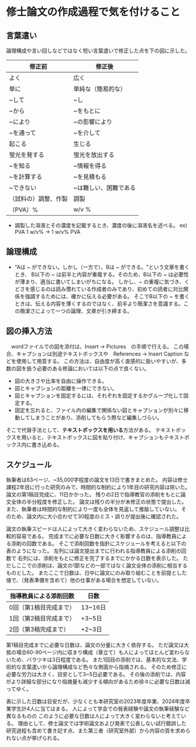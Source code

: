 # 修士論文の作成過程で気を付けること

## 言葉遣い

論理構成や言い回しなどではなく短い言葉遣いで修正した点を下の図に示した。

修正前 | 修正後 
--- | --- 
よく | 広く
単に | 単純な（簡易的な）
~して | ~し
~から | ~をもとに
~により | ~の影響により
~を通って | ~を介して
起こる | 生じる 
蛍光を発する | 蛍光を放出する
~を知る | ~情報を得る
~を計算する | ~を見積もる
~できない | ~は難しい、困難である
（試料の）調整、作製 | 調製
（PVA）% | w/v %


- 調製した溶液とその濃度を記載するとき、濃度の後に溶液名を述べる。
  ex) PVA 1 w/v% -> 1 w/v% PVA


## 論理構成

- "Aは ~ ができない。しかし（一方で）、Bは ~ ができる。"という文章を書くとき、
B以下の ~ は前半と内容が重複する。そのため、B以下の ~ は必要性が薄まり、適当に書いてしまいがちになる。
しかし、~ の重複に気づき、くどさを感じるのは読み慣れている作成者のみであり、初めての読者に対比関係を強調するためには、確かに伝える必要がある。
そこでB以下の ~ を書くときは、伝える内容を薄くするのではなく、前半より簡潔さを意識する。この簡潔さによって一つの論理、文章が引き締まる。

## 図の挿入方法

　wordファイルでの図を添付は、Insert -> Pictures　の手順で行える。
 この場合、キャプションは別途テキストボックスや　References -> Insert Caption
 などを使用して用意する。
 この方法は、自由度が高く直感的に扱いやすいが、多数の図を扱う必要のある修論においては以下の点で良くない。
 - 図の大きさや比率を自由に操作できる。
 - 図とキャプションの距離を一律にできない。
 - 図とキャプションを固定するには、それぞれを固定するかグループ化して固定する。
 - 固定を忘れると、ファイル内の編集で関係ない図とキャプションが別々に移動してしまうことがあり、添削してもらう際など編集しづらい。

 そこで代替手法として、**テキストボックスを用いる**方法がある。
 テキストボックスを用いると、テキストボックスに図を貼り付け、キャプションもテキストボックス内に書き込める。

 ## スケジュール

 執筆者は63ページ、~35,000字程度の論文を13日で書きまとめた。
 内容は修士課程2年目に行った研究のみで、時間的な制約により1年目の研究内容は除いた。
 論文の第1稿目完成に、11日かかった。
 残りの2日で指導教官の添削をもとに論文全体の半分程度を修正した。
 論文は残りの半分が未修正の状態で提出した。
 また、執筆者は時間的な制約により一度も全体を見返して推敲していない。
 そのため、論文内に大小合わせて30程度のミス・誤りが提出後に確認された。

 論文の執筆スピードは人によって大きく変わらないため、スケジュール調整は比較的容易である。
 完成までに必要な日数に大きく影響するのは、指導教員による添削の回数である。
 そこで添削回数を指針にスケジュールを考えると以下の表のようになった。
 左列には論文提出までに行われる指導教員による添削の回数で
 右列には、添削をもとに修正を完了するまでにかかる日数を表示した。
 ただしここでの添削は、論文の1節などの一部ではなく論文全体の添削に相当するものとした。
 またここで日数は、日中に論文にのみ取り組むことを前提とした値で、（発表準備を含めて）他の仕事がある場合を想定していない。
 
 指導教員による添削回数 | 日数 
--- | --- 
0回（第1稿目完成まで）| 13~16日
1回（第2稿目完成まで）| +3~5日
2回（第3稿完成まで）| +2~3日

 第1稿目完成までに必要な日数は、論文の分量に大きく依存する。
 ただ論文は大抵の場合60-90ページ内に収まり構成（章立て）も人によってほとんど変わらないため、バラツキは3日程度である。
 また1回目の添削では、基本的な文法、学術的な言葉遣いから論理構成など色々な側面から指摘される。
 そのため修正に必要な労力は大きく、目安として3~5日必要である。
 その後の添削では、内容がより詳細な部分になり指摘量も減少する傾向があるため徐々に必要な日数は減ってゆく。

 表に示した日数は目安だが、少なくとも本研究室の2023年度卒業、2024年度卒業学生計4人に当てはまる。
 人によって学会での発表経験や論文の執筆経験など異なるものの
 このように必要な日数は人によって大きく変わらないと考えている。
 理由として、修士論文では学術論文および発表で公表しない試行錯誤した研究過程も含めて書き記す点、また第三者（研究室外部）から内容の質を求められない点が挙げられる。
 
